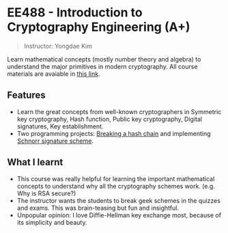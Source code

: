 # EE488 - Introduction to Cryptography Engineering (A+)

> Instructor: Yongdae Kim

Learn mathematical concepts (mostly number theory and algebra) to understand the major primitives in modern cryptography. All course materials are avaiable in [this link](https://syssec.kaist.ac.kr/~yongdaek/courses/ee488/).

## Features

- Learn the great concepts from well-known cryptographers in Symmetric key cryptography, Hash function, Public key cryptography, Digital signatures, Key establishment.
- Two programming projects: [Breaking a hash chain](https://github.com/syjn99/hash-chain) and implementing [Schnorr signature scheme](https://github.com/syjn99/schnorr-signature).

## What I learnt

- This course was really helpful for learning the important mathematical concepts to understand why all the cryptography schemes work. (e.g. Why is RSA secure?)
- The instructor wants the students to break geek schemes in the quizzes and exams. This was brain-teasing but fun and insightful.
- Unpopular opinion: I love Diffie-Hellman key exchange most, because of its simplicity and beauty.

